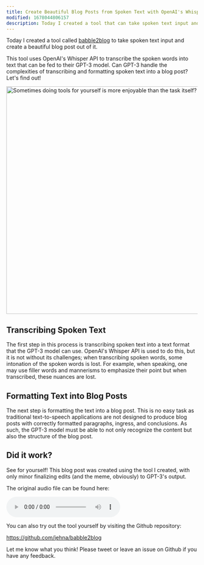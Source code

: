 ```yaml
---
title: Create Beautiful Blog Posts from Spoken Text with OpenAI's Whisper API
modified: 1678044806157
description: Today I created a tool that can take spoken text input and create a beautiful blog post out of it.
---
```


Today I created a tool called
[babble2blog](https://github.com/jehna/babble2blog) to take spoken text input
and create a beautiful blog post out of it.

This tool uses OpenAI's Whisper API to transcribe the spoken words into text
that can be fed to their GPT-3 model. Can GPT-3 handle the complexities of
transcribing and formatting spoken text into a blog post? Let's find out!

<p><img alt="Sometimes doing tools for yourself is more enjoyable than the task itself?" src="/images/just_do_it.png" data-dontoptimize width="900" height="600" /></p>

## Transcribing Spoken Text

The first step in this process is transcribing spoken text into a text format
that the GPT-3 model can use. OpenAI's Whisper API is used to do this, but it is
not without its challenges; when transcribing spoken words, some intonation of
the spoken words is lost. For example, when speaking, one may use filler words
and mannerisms to emphasize their point but when transcribed, these nuances are
lost.

## Formatting Text into Blog Posts

The next step is formatting the text into a blog post. This is no easy task as
traditional text-to-speech applications are not designed to produce blog posts
with correctly formatted paragraphs, ingress, and conclusions. As such, the
GPT-3 model must be able to not only recognize the content but also the
structure of the blog post.

## Did it work?

See for yourself! This blog post was created using the tool I created, with only
minor finalizing edits (and the meme, obviously) to GPT-3's output.

The original audio file can be found here:

<audio controls src="/audio/blog-post-audio.m4a">
  <a href="/audio/blog-post-audio.m4a" download>Download audio (6.4mb)</a>
</audio>

You can also try out the tool yourself by visiting the Github repository:

https://github.com/jehna/babble2blog

Let me know what you think! Please tweet or leave an issue on Github if you have
any feedback.
